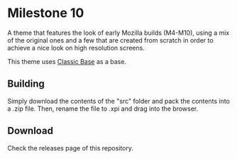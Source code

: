 # Milestone 10
A theme that features the look of early Mozilla builds (M4-M10), using a mix of the original ones and a few that are created from scratch in order to achieve a nice look on high resolution screens.

This theme uses [Classic Base](https://github.com/FranklinDM/Classic-Base) as a base.

## Building
Simply download the contents of the "src" folder and pack the contents into a .zip file. Then, rename the file to .xpi and drag into the browser.

## Download
Check the releases page of this repository.
